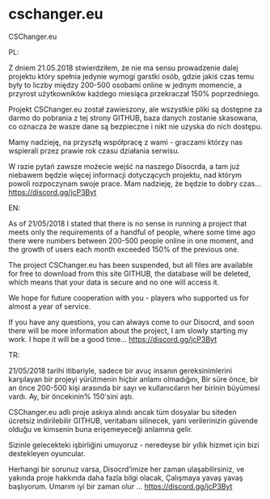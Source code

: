 # cschanger.eu
CSChanger.eu


PL:

Z dniem 21.05.2018 stwierdziłem, że nie ma sensu prowadzenie dalej projektu który spełnia jedynie wymogi garstki osób,
gdzie jakiś czas temu były to liczby między 200-500 osobami online w jednym momencie, a przyrost użytkowników każdego
miesiąca przekraczał 150% poprzedniego.

Projekt CSChanger.eu został zawieszony, ale wszystkie pliki są dostępne za darmo do pobrania z tej strony GITHUB,
baza danych zostanie skasowana, co oznacza że wasze dane są bezpieczne i nikt nie uzyska do nich dostępu.

Mamy nadzieję, na przyszłą współpracę z wami - graczami którzy nas wspierali przez prawie rok czasu działania serwisu.

W razie pytań zawsze możecie wejść na naszego Disocrda, a tam już niebawem będzie więcej informacji dotyczących projektu,
nad którym powoli rozpoczynam swoje prace. Mam nadzieję, że będzie to dobry czas... https://discord.gg/jcP3Byt



EN:

As of 21/05/2018 I stated that there is no sense in running a project that meets only the requirements of a handful of people,
where some time ago there were numbers between 200-500 people online in one moment, and the growth of users each
month exceeded 150% of the previous one.

The project CSChanger.eu has been suspended, but all files are available for free to download from this site GITHUB,
the database will be deleted, which means that your data is secure and no one will access it.

We hope for future cooperation with you - players who supported us for almost a year of service.

If you have any questions, you can always come to our Disocrd, and soon there will be more information about the project,
I am slowly starting my work. I hope it will be a good time... https://discord.gg/jcP3Byt



TR:

21/05/2018 tarihi itibariyle, sadece bir avuç insanın gereksinimlerini karşılayan bir projeyi yürütmenin hiçbir anlamı olmadığını,
Bir süre önce, bir an önce 200-500 kişi arasında bir sayı ve kullanıcıların her birinin büyümesi vardı.
Ay, bir öncekinin% 150'sini aştı.

CSChanger.eu adlı proje askıya alındı ancak tüm dosyalar bu siteden ücretsiz indirilebilir GITHUB,
veritabanı silinecek, yani verilerinizin güvende olduğu ve kimsenin buna erişemeyeceği anlamına gelir.

Sizinle gelecekteki işbirliğini umuyoruz - neredeyse bir yıllık hizmet için bizi destekleyen oyuncular.

Herhangi bir sorunuz varsa, Disocrd’imize her zaman ulaşabilirsiniz, ve yakında proje hakkında daha fazla bilgi olacak,
Çalışmaya yavaş yavaş başlıyorum. Umarım iyi bir zaman olur ... https://discord.gg/jcP3Byt
